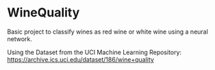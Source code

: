 # WineQuality
Basic project to classify wines as red wine or white wine using a neural network.

Using the Dataset from the UCI Machine Learning Repository: https://archive.ics.uci.edu/dataset/186/wine+quality
